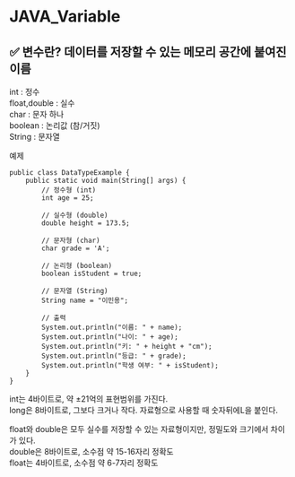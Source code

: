# JAVA_Variable  


  
## ✅ 변수란? 데이터를 저장할 수 있는 메모리 공간에 붙여진 이름  
  
int : 정수  
float,double : 실수  
char : 문자 하나  
boolean : 논리값 (참/거짓)  
String : 문자열  

예제  
```
public class DataTypeExample {
    public static void main(String[] args) {
        // 정수형 (int)
        int age = 25;

        // 실수형 (double)
        double height = 173.5;

        // 문자형 (char)
        char grade = 'A';

        // 논리형 (boolean)
        boolean isStudent = true;

        // 문자열 (String)
        String name = "이민용";

        // 출력
        System.out.println("이름: " + name);
        System.out.println("나이: " + age);
        System.out.println("키: " + height + "cm");
        System.out.println("등급: " + grade);
        System.out.println("학생 여부: " + isStudent);
    }
}
```

int는 4바이트로, 약 ±21억의 표현범위를 가진다.  
long은 8바이트로, 그보다 크거나 작다. 자료형으로 사용할 때 숫자뒤에L을 붙인다.  

  
float와 double은 모두 실수를 저장할 수 있는 자료형이지만, 정밀도와 크기에서 차이가 있다.  
double은 8바이트로, 소수점 약 15-16자리 정확도  
float는 4바이트로, 소수점 약 6-7자리 정확도  

  
